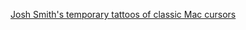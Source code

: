 ---
layout: post
wordpress_id: 1396
wordpress_url: http://noesbueno.com/archives/1396
date: '2012-01-04 12:37:05 -0600'
date_gmt: '2012-01-04 17:37:05 -0600'
body: |
  <p><a href="http://www.lostateminor.com/2012/01/04/josh-smiths-temporary-tattoos-of-classic-mac-cursors/">Josh Smith's temporary tattoos of classic Mac cursors</a></p>
---